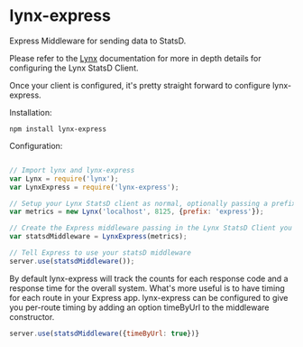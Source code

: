 lynx-express
============

Express Middleware for sending data to StatsD.

Please refer to the [Lynx](https://github.com/dscape/lynx) documentation for more in depth details for configuring
the Lynx StatsD Client.

Once your client is configured, it's pretty straight forward to configure lynx-express.

Installation:

```
npm install lynx-express
```

Configuration:

```javascript

// Import lynx and lynx-express
var Lynx = require('lynx');
var LynxExpress = require('lynx-express');

// Setup your Lynx StatsD client as normal, optionally passing a prefix (like 'express')
var metrics = new Lynx('localhost', 8125, {prefix: 'express'});

// Create the Express middleware passing in the Lynx StatsD Client you created
var statsdMiddleware = LynxExpress(metrics);

// Tell Express to use your statsD middleware
server.use(statsdMiddleware());
```

By default lynx-express will track the counts for each response code and a response time for the overall system.
What's more useful is to have timing for each route in your Express app.  lynx-express can be configured to give you
per-route timing by adding an option timeByUrl to the middleware constructor.
```javascript
server.use(statsdMiddleware({timeByUrl: true})}
```
